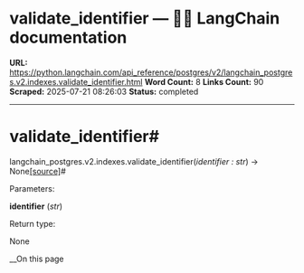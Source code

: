 # validate_identifier — 🦜🔗 LangChain  documentation

**URL:** https://python.langchain.com/api_reference/postgres/v2/langchain_postgres.v2.indexes.validate_identifier.html
**Word Count:** 8
**Links Count:** 90
**Scraped:** 2025-07-21 08:26:03
**Status:** completed

---

# validate\_identifier\#

langchain\_postgres.v2.indexes.validate\_identifier\(_identifier : str_\) → None[\[source\]](https://python.langchain.com/api_reference/_modules/langchain_postgres/v2/indexes.html#validate_identifier)\#     

Parameters:     

**identifier** \(_str_\)

Return type:     

None

__On this page
